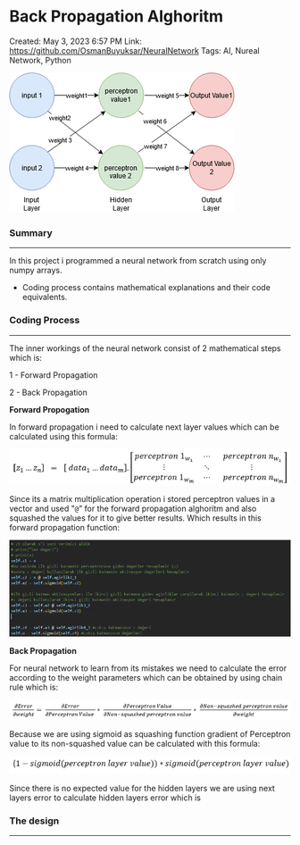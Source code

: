 # Back Propagation Alghoritm

Created: May 3, 2023 6:57 PM
Link: https://github.com/OsmanBuyuksar/NeuralNetwork
Tags: AI, Nureal Network, Python

![Untitled](Back%20Propagation%20Alghoritm%20f331bed106aa4d8c9d64ff008a5e9dc5/Untitled.png)

### Summary

---

In this project i programmed a neural network from scratch using only numpy arrays. 

 - Coding process contains mathematical explanations and their code equivalents.

### Coding Process

---

The inner workings of the neural network consist of 2 mathematical steps which is:

1 - Forward Propagation

2 - Back Propagation

************Forward Propogation************

In forward propagation i need to calculate next layer values which can be calculated using this formula:

![Untitled](Back%20Propagation%20Alghoritm%20f331bed106aa4d8c9d64ff008a5e9dc5/Untitled%201.png)

Since its a matrix multiplication operation i stored perceptron values in a vector and used  "`@`” for the forward propagation alghoritm and also squashed the values for it to give better results. Which results in this forward propagation function:

![Untitled](Back%20Propagation%20Alghoritm%20f331bed106aa4d8c9d64ff008a5e9dc5/Untitled%202.png)

  

********************************Back Propagation********************************

For neural network to learn from its mistakes we need to calculate the error according to the weight parameters which can be obtained by using chain rule which is:

![Untitled](Back%20Propagation%20Alghoritm%20f331bed106aa4d8c9d64ff008a5e9dc5/Untitled%203.png)

Because we are using sigmoid as squashing function gradient of  Perceptron value to its non-squashed value can be calculated with this formula:

![Untitled](Back%20Propagation%20Alghoritm%20f331bed106aa4d8c9d64ff008a5e9dc5/Untitled%204.png)

 Since there is no expected value for the hidden layers we are using next layers error to calculate hidden layers error which is 

### The design

---
